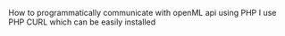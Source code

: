 How to programmatically communicate with openML api using PHP
I use PHP CURL which can be easily installed
